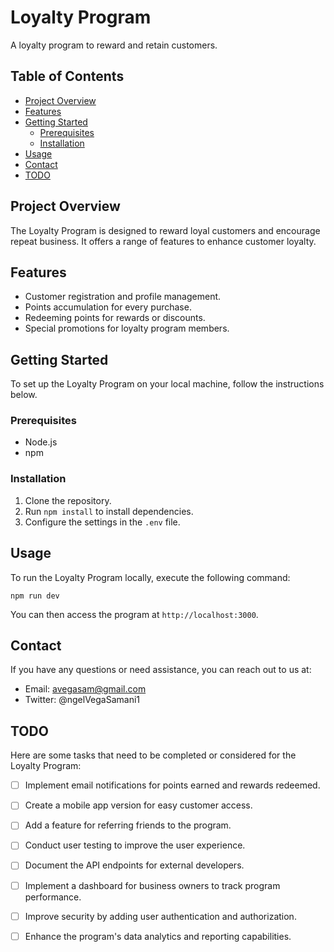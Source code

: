 # Loyalty Program

A loyalty program to reward and retain customers.

## Table of Contents
- [Project Overview](#project-overview)
- [Features](#features)
- [Getting Started](#getting-started)
  - [Prerequisites](#prerequisites)
  - [Installation](#installation)
- [Usage](#usage)
- [Contact](#contact)
- [TODO](#todo)

## Project Overview

The Loyalty Program is designed to reward loyal customers and encourage repeat business. It offers a range of features to enhance customer loyalty.

## Features

- Customer registration and profile management.
- Points accumulation for every purchase.
- Redeeming points for rewards or discounts.
- Special promotions for loyalty program members.

## Getting Started

To set up the Loyalty Program on your local machine, follow the instructions below.

### Prerequisites

- Node.js
- npm

### Installation

1. Clone the repository.
2. Run `npm install` to install dependencies.
3. Configure the settings in the `.env` file.

## Usage

To run the Loyalty Program locally, execute the following command:

``
npm run dev
``

You can then access the program at `http://localhost:3000`.

## Contact

If you have any questions or need assistance, you can reach out to us at:

- Email: avegasam@gmail.com
- Twitter: @ngelVegaSamani1

## TODO

Here are some tasks that need to be completed or considered for the Loyalty Program:

- [ ] Implement email notifications for points earned and rewards redeemed.
- [ ] Create a mobile app version for easy customer access.
- [ ] Add a feature for referring friends to the program.
- [ ] Conduct user testing to improve the user experience.
- [ ] Document the API endpoints for external developers.
- [ ] Implement a dashboard for business owners to track program performance.
- [ ] Improve security by adding user authentication and authorization.
- [ ] Enhance the program's data analytics and reporting capabilities.

 